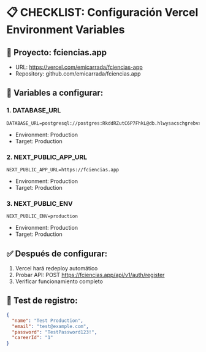 # 📋 CHECKLIST: Configuración Vercel Environment Variables

## 🎯 Proyecto: fciencias.app
- URL: https://vercel.com/emicarrada/fciencias-app
- Repository: github.com/emicarrada/fciencias.app

## 🔑 Variables a configurar:

### 1. DATABASE_URL
```
DATABASE_URL=postgresql://postgres:RkddRZutC6P7FhkL@db.hlwysacschgrebvxomjs.supabase.co:5432/postgres
```
- Environment: Production
- Target: Production

### 2. NEXT_PUBLIC_APP_URL  
```
NEXT_PUBLIC_APP_URL=https://fciencias.app
```
- Environment: Production
- Target: Production

### 3. NEXT_PUBLIC_ENV
```
NEXT_PUBLIC_ENV=production
```
- Environment: Production  
- Target: Production

## ✅ Después de configurar:
1. Vercel hará redeploy automático
2. Probar API: POST https://fciencias.app/api/v1/auth/register
3. Verificar funcionamiento completo

## 🧪 Test de registro:
```json
{
  "name": "Test Production",
  "email": "test@example.com", 
  "password": "TestPassword123!",
  "careerId": "1"
}
```
